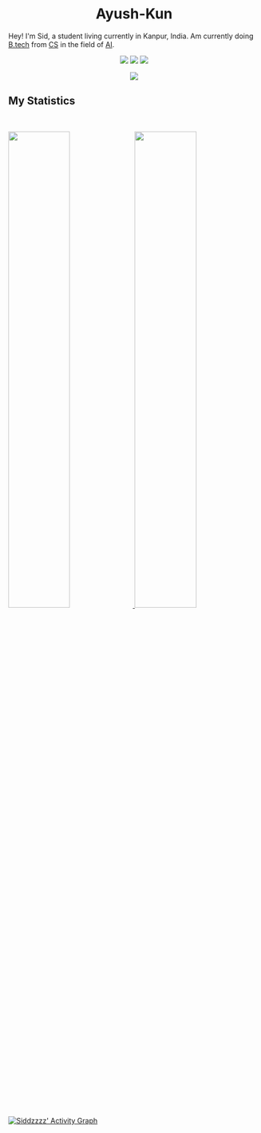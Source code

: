 <h1 align="center">
  <b>Ayush-Kun</b>
</h1>
Hey! I'm Sid, a student living currently in Kanpur, India. Am currently doing <a href="https://en.wikipedia.org/wiki/Bachelor_of_Technology">B.tech</a> from <a href="https://en.wikipedia.org/wiki/Computer_science">CS</a> in the field of <a href="https://en.wikipedia.org/wiki/Artificial_intelligence">AI</a>.
<br>

<p>
<div align="center">
  <img src="https://img.shields.io/badge/-HTML-c58545?style=for-the-badge&logo=html5&logoColor=c58545&labelColor=282828">
  <img src="https://img.shields.io/badge/-Compiled-98b982?style=for-the-badge&logo=c&logoColor=98b982&labelColor=282828">
  <img src="https://img.shields.io/badge/-Python-98b982?style=for-the-badge&logo=python&logoColor=98b982&labelColor=282828">
</div>
</p>

<div align="center">
  <a href="https://open.spotify.com/user/6s6pbtefezpookh8gwnkko15v">
    <img src="https://readme-spotify-tingz.vercel.app/api/now-playing">
  </a>
</div>

<!--
<div align="center">
  <a href="https://open.spotify.com/user/31dfq7tm654h4yikrpba3w47uehm">
    <img src="https://spotify-readme-theta-virid.vercel.app/api?scan=true&theme=dark" width="240px">
  </a>
</div>
-->

## My Statistics

<br/>
<p align="left">
  <a href="https://Siddzzzz.dev/">
  <img width="49.5%" src="https://github-readme-stats.vercel.app/api?username=Siddzzzz&show_icons=true&theme=gruvbox&hide_border=true" />
    <img width="49.5%" src="https://github-readme-streak-stats.herokuapp.com/?user=Siddzzzz&theme=gruvbox&hide_border=true" />
  </a>
</p>
<br>

[![Siddzzzz' Activity Graph](https://activity-graph.herokuapp.com/graph?username=Siddzzzz&custom_title=Siddzzzz's%20Contribution%20Graph&theme=gruvbox&bg_color=282828&hide_border=true&line=d1a01f&point=c58545)](https://github.com/Siddzzzz)
